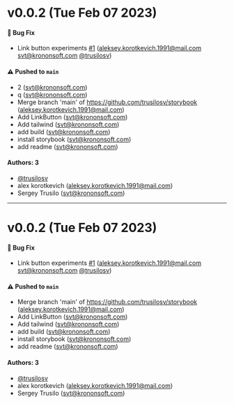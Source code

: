# v0.0.2 (Tue Feb 07 2023)

#### 🐛 Bug Fix

- Link button experiments [#1](https://github.com/trusilosv/storybook/pull/1) (aleksey.korotkevich.1991@mail.com svt@krononsoft.com [@trusilosv](https://github.com/trusilosv))

#### ⚠️ Pushed to `main`

- 2 (svt@krononsoft.com)
- q (svt@krononsoft.com)
- Merge branch 'main' of https://github.com/trusilosv/storybook (aleksey.korotkevich.1991@mail.com)
- Add LinkButton (svt@krononsoft.com)
- Add tailwind (svt@krononsoft.com)
- add build (svt@krononsoft.com)
- install storybook (svt@krononsoft.com)
- add readme (svt@krononsoft.com)

#### Authors: 3

- [@trusilosv](https://github.com/trusilosv)
- alex korotkevich (aleksey.korotkevich.1991@mail.com)
- Sergey Trusilo (svt@krononsoft.com)

---

# v0.0.2 (Tue Feb 07 2023)

#### 🐛 Bug Fix

- Link button experiments [#1](https://github.com/trusilosv/storybook/pull/1) (aleksey.korotkevich.1991@mail.com svt@krononsoft.com [@trusilosv](https://github.com/trusilosv))

#### ⚠️ Pushed to `main`

- Merge branch 'main' of https://github.com/trusilosv/storybook (aleksey.korotkevich.1991@mail.com)
- Add LinkButton (svt@krononsoft.com)
- Add tailwind (svt@krononsoft.com)
- add build (svt@krononsoft.com)
- install storybook (svt@krononsoft.com)
- add readme (svt@krononsoft.com)

#### Authors: 3

- [@trusilosv](https://github.com/trusilosv)
- alex korotkevich (aleksey.korotkevich.1991@mail.com)
- Sergey Trusilo (svt@krononsoft.com)
